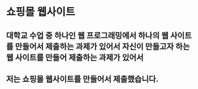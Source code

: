 # 쇼핑몰 웹사이트

## 대학교 수업 중 하나인 웹 프로그래밍에서 하나의 웹 사이트를 만들어서 제출하는 과제가 있어서 자신이 만들고자 하는 웹 사이트를 만들어 제출하는 과제가 있어서
## 저는 쇼핑몰 웹사이트를 만들어서 제출했습니다.

